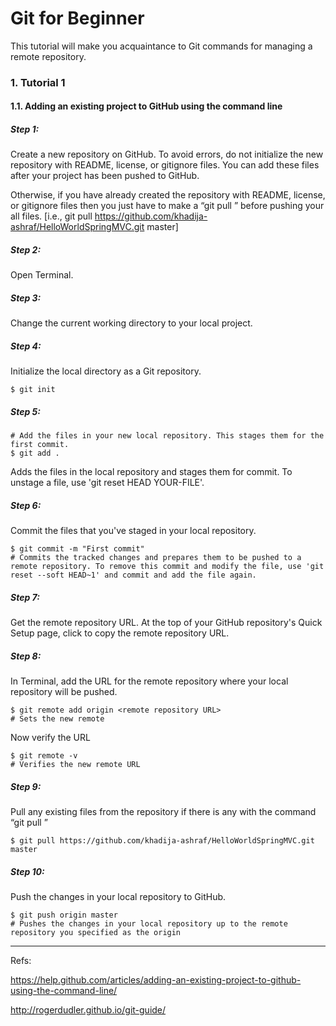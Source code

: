 # Git for Beginner

This tutorial will make you acquaintance to Git commands for managing a remote repository.


### 1. Tutorial 1
####  1.1. Adding an existing project to GitHub using the command line

##### Step 1: 

Create a new repository on GitHub. To avoid errors, do not initialize the new repository with README, license, or gitignore files. You can add these files after your project has been pushed to GitHub. 

Otherwise, if you have already created the repository with  README, license, or gitignore files then you just have to make a “git pull <remote> <branch>” before pushing your all files.
[i.e., git pull https://github.com/khadija-ashraf/HelloWorldSpringMVC.git  master] 

##### Step 2:

Open Terminal.

##### Step 3:

Change the current working directory to your local project.

##### Step 4: 

Initialize the local directory as a Git repository.
```ssh
$ git init
```

##### Step 5:


```ssh
# Add the files in your new local repository. This stages them for the first commit.
$ git add .
```
Adds the files in the local repository and stages them for commit. To unstage a file, use 'git reset HEAD YOUR-FILE'.
##### Step 6:

Commit the files that you've staged in your local repository.
```ssh
$ git commit -m "First commit"
# Commits the tracked changes and prepares them to be pushed to a remote repository. To remove this commit and modify the file, use 'git reset --soft HEAD~1' and commit and add the file again.
```
##### Step 7:

Get the remote repository URL. At the top of your GitHub repository's Quick Setup page, click to copy the remote repository URL. 

##### Step 8:

In Terminal, add the URL for the remote repository where your local repository will be pushed.
```ssh
$ git remote add origin <remote repository URL>
# Sets the new remote
```

Now verify the URL

```ssh
$ git remote -v
# Verifies the new remote URL
```

##### Step 9:

Pull any existing files from the repository if there is any with the command “git pull <remote> <branch>”

```ssh
$ git pull https://github.com/khadija-ashraf/HelloWorldSpringMVC.git  master
```

##### Step 10:

Push the changes in your local repository to GitHub.

```ssh
$ git push origin master
# Pushes the changes in your local repository up to the remote repository you specified as the origin
```
--------------------
Refs:

https://help.github.com/articles/adding-an-existing-project-to-github-using-the-command-line/ 

http://rogerdudler.github.io/git-guide/
